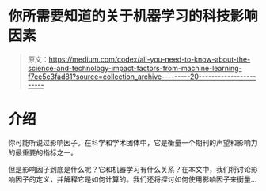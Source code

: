 # 你所需要知道的关于机器学习的科技影响因素

> 原文：<https://medium.com/codex/all-you-need-to-know-about-the-science-and-technology-impact-factors-from-machine-learning-f7ee5e3fad81?source=collection_archive---------20----------------------->

# 介绍

你可能听说过影响因子。在科学和学术团体中，它是衡量一个期刊的声望和影响力的最重要的指标之一。

但是影响因子到底是什么呢？它和机器学习有什么关系？在本文中，我们将讨论影响因子的定义，并解释它是如何计算的。我们还将探讨如何使用影响因子来衡量…
